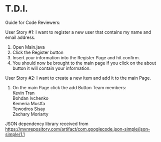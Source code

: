 # T.D.I.

Guide for Code Reviewers:

User Story #1: I want to register a new user that contains my name and email address.
1) Open Main.java
2) Click the Register button
3) Insert your information into the Register Page and hit confirm.
4) You should now be brought to the main page if you click on the about button it will contain your information.

User Story #2: I want to create a new item and add it to the main Page.
1) On the main Page click the add Button
Team members:  
Kevin Tran  
Bohdan Ivchenko  
Kemeria Mustfa  
Tewodros Sisay  
Zachary Moriarty  

JSON dependency library received from  
https://mvnrepository.com/artifact/com.googlecode.json-simple/json-simple/1.1
